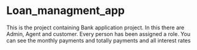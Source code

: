 # Loan_managment_app
This is the project containing Bank application project. In this there are Admin, Agent and customer. Every person has been assigned a role. You can see the monthly payments and totally payments and all interest rates 
